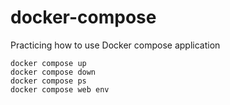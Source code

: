 # docker-compose
Practicing how to use Docker compose application


```
docker compose up
docker compose down
docker compose ps
docker compose web env
```